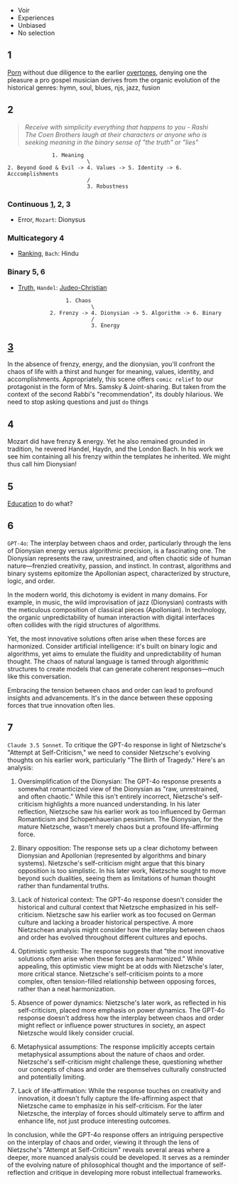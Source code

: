 - Voir
- Experiences
- Unbiased
- No selection

## 1


[Porn](https://m.youtube.com/watch?v=qS0IsmEAoJY) without due diligence to the earlier [overtones](https://www.britannica.com/science/sound-physics/Overtones), denying one the pleasure a pro gospel musician derives from the organic evolution of the historical genres: hymn, soul, blues, njs, jazz, fusion 

## 2

> *Receive with simplicity everything that happens to you - Rashi*                
> *The Coen Brothers laugh at their characters or anyone who is seeking meaning in the binary sense of "the truth" or "lies"*                 

                  1. Meaning
                             \
    2. Beyond Good & Evil -> 4. Values -> 5. Identity -> 6. Acccomplishments
                             /
                             3. Robustness


### Continuous [1](https://youtube.com/shorts/IXabPJUN098?si=rIKlRaRZ0lIfbRT8), 2, 3
- Error, `Mozart`: Dionysus
### Multicategory 4
- [Ranking](https://abikesa.github.io/philosophy/foreword/foreword.html), `Bach`: Hindu
### Binary 5, 6
- [Truth](https://www.youtube.com/watch?v=uoetGnTIjWY)[,](https://www.youtube.com/watch?v=Zz-mpgYNUW8) `Handel`: [Judeo-Christian](https://www.youtube.com/watch?v=N9v6VJLZ8_I)

                     1. Chaos
                             \
                2. Frenzy -> 4. Dionysian -> 5. Algorithm -> 6. Binary
                             /
                             3. Energy

## [3](https://www.youtube.com/watch?v=dlvKrzInK7w)

In the absence of frenzy, energy, and the dionysian, you'll confront the chaos of life with a thirst and hunger for meaning, values, identity, and accomplishments. Appropriately, this scene offers `comic relief` to our protagonist in the form of Mrs. Samsky & Joint-sharing. But taken from the context of the second Rabbi's "recommendation", its doubly hilarious. We need to stop asking questions and just `do` things

## 4

Mozart did have frenzy & energy. Yet he also remained grounded in tradition, he revered Handel, Haydn, and the London Bach. In his work we see him containing all his frenzy within the templates he inherited. We might thus call him Dionysian!

## 5

[Education](https://www.youtube.com/watch?v=1lFVRqOammw) to do what?

## 6

`GPT-4o`: The interplay between chaos and order, particularly through the lens of Dionysian energy versus algorithmic precision, is a fascinating one. The Dionysian represents the raw, unrestrained, and often chaotic side of human nature—frenzied creativity, passion, and instinct. In contrast, algorithms and binary systems epitomize the Apollonian aspect, characterized by structure, logic, and order.

In the modern world, this dichotomy is evident in many domains. For example, in music, the wild improvisation of jazz (Dionysian) contrasts with the meticulous composition of classical pieces (Apollonian). In technology, the organic unpredictability of human interaction with digital interfaces often collides with the rigid structures of algorithms.

Yet, the most innovative solutions often arise when these forces are harmonized. Consider artificial intelligence: it's built on binary logic and algorithms, yet aims to emulate the fluidity and unpredictability of human thought. The chaos of natural language is tamed through algorithmic structures to create models that can generate coherent responses—much like this conversation.

Embracing the tension between chaos and order can lead to profound insights and advancements. It's in the dance between these opposing forces that true innovation often lies.

## 7
`Claude 3.5 Sonnet`. To critique the GPT-4o response in light of Nietzsche's "Attempt at Self-Criticism," we need to consider Nietzsche's evolving thoughts on his earlier work, particularly "The Birth of Tragedy." Here's an analysis:

1. Oversimplification of the Dionysian:
The GPT-4o response presents a somewhat romanticized view of the Dionysian as "raw, unrestrained, and often chaotic." While this isn't entirely incorrect, Nietzsche's self-criticism highlights a more nuanced understanding. In his later reflection, Nietzsche saw his earlier work as too influenced by German Romanticism and Schopenhauerian pessimism. The Dionysian, for the mature Nietzsche, wasn't merely chaos but a profound life-affirming force.

2. Binary opposition:
The response sets up a clear dichotomy between Dionysian and Apollonian (represented by algorithms and binary systems). Nietzsche's self-criticism might argue that this binary opposition is too simplistic. In his later work, Nietzsche sought to move beyond such dualities, seeing them as limitations of human thought rather than fundamental truths.

3. Lack of historical context:
The GPT-4o response doesn't consider the historical and cultural context that Nietzsche emphasized in his self-criticism. Nietzsche saw his earlier work as too focused on German culture and lacking a broader historical perspective. A more Nietzschean analysis might consider how the interplay between chaos and order has evolved throughout different cultures and epochs.

4. Optimistic synthesis:
The response suggests that "the most innovative solutions often arise when these forces are harmonized." While appealing, this optimistic view might be at odds with Nietzsche's later, more critical stance. Nietzsche's self-criticism points to a more complex, often tension-filled relationship between opposing forces, rather than a neat harmonization.

5. Absence of power dynamics:
Nietzsche's later work, as reflected in his self-criticism, placed more emphasis on power dynamics. The GPT-4o response doesn't address how the interplay between chaos and order might reflect or influence power structures in society, an aspect Nietzsche would likely consider crucial.

6. Metaphysical assumptions:
The response implicitly accepts certain metaphysical assumptions about the nature of chaos and order. Nietzsche's self-criticism might challenge these, questioning whether our concepts of chaos and order are themselves culturally constructed and potentially limiting.

7. Lack of life-affirmation:
While the response touches on creativity and innovation, it doesn't fully capture the life-affirming aspect that Nietzsche came to emphasize in his self-criticism. For the later Nietzsche, the interplay of forces should ultimately serve to affirm and enhance life, not just produce interesting outcomes.

In conclusion, while the GPT-4o response offers an intriguing perspective on the interplay of chaos and order, viewing it through the lens of Nietzsche's "Attempt at Self-Criticism" reveals several areas where a deeper, more nuanced analysis could be developed. It serves as a reminder of the evolving nature of philosophical thought and the importance of self-reflection and critique in developing more robust intellectual frameworks.
